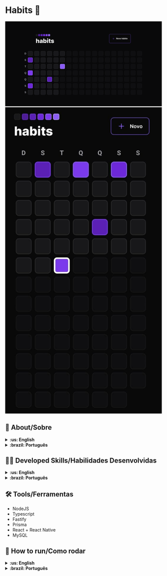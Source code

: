 # Habits :muscle:

![cover](./docs/demo-web.png)
![cover](./docs/demo-mobile.jpeg)

## :page_with_curl: About/Sobre

<details>
  <summary markdown="span"><strong>:us: English</strong></summary><br />

FullStack project developed by [Gustavo da Silva](https://www.linkedin.com/in/gustavocdn/) during the first Rocketseat NLW of 2023.

This application is a Habit Tracker where the user can register daily habits and make control of the habits fulfilled during the day. A Web and Mobile version was developed.
<br />

</details>
<details>
  <summary markdown="span"><strong>:brazil: Português</strong></summary><br />

Projeto FullStack desenvolvido por [Gustavo da Silva](https://www.linkedin.com/in/gustavocdn/) durante a primeira NLW da Rocketseat de 2023.

Essa aplicação é um Habit Tracker onde o usuario pode cadastrar habitos diarios e fazer controle dos habitos cumpridos durante o dia. Foi desenvolvida uma versão Web e Mobile.
<br />

</details>

## :man_technologist: Developed Skills/Habilidades Desenvolvidas

<details>
  <summary markdown="span"><strong>:us: English</strong></summary><br />

- React Native
- API creation with Fastify.
- mysql queries
- Problem Solving
<br />
</details>

<details>
  <summary markdown="span"><strong>:brazil: Português</strong></summary><br />

- React Native
- Criação de API com Fastify.
- MySQL Queries
- Resolução de Problemas
<br />
</details>

## :hammer_and_wrench: Tools/Ferramentas

- NodeJS
- Typescript
- Fastify
- Prisma
- React + React Native
- MySQL

## :rocket: How to run/Como rodar

<details>
  <summary markdown="span"><strong>:us: English</strong></summary><br />
    
<details open>
<summary markdown="span"><strong>:computer: Local</strong></summary><br />
            
**1 - Clone the repository and enter the project folder**
            
```bash
git clone git@github.com:gusttavocdn/habits_tracker.git && cd habits_tracker
```

**2 -Install dependencies and run Apps**

```bash
cd server && npm run dev
cd web && npm run dev
cd mobile && npm start
```

</details>

<br>
</details>

<details>
  <summary markdown="span"><strong>:brazil: Português</strong></summary><br />

  <details open>
   <summary markdown="span"><strong>:computer: Local</strong></summary><br />
    
   **1 - Clone o repositório e entre na pasta do projeto**
    
   ```bash
    git clone git@github.com:gusttavocdn/habits_tracker.git && cd habits_tracker
   ```
   **2 - Inicie um ambiente virtual e faça instalação das dependencias**
        
  ```bash
cd server && npm run dev
cd web && npm run dev
cd mobile && npm start
```

  </details>
</details>

<!-- ## :trophy: Grade/Nota -->
